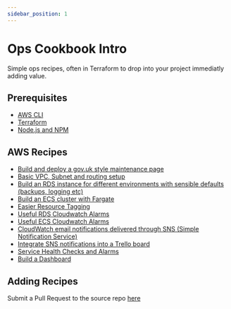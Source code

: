 ```yaml
---
sidebar_position: 1
---
```


# Ops Cookbook Intro

Simple ops recipes, often in Terraform to drop into your project immediatly adding value.

## Prerequisites

 * [AWS CLI](https://docs.aws.amazon.com/cli/latest/userguide/cli-chap-configure.html)
 * [Terraform](https://learn.hashicorp.com/tutorials/terraform/install-cli)
 * [Node.js and NPM](https://docs.npmjs.com/downloading-and-installing-node-js-and-npm)

## AWS Recipes

 * [Build and deploy a gov.uk style maintenance page](/docs/aws-recipes/maintenance-page)
 * [Basic VPC, Subnet and routing setup](/docs/aws-recipes/networking)
 * [Build an RDS instance for different environments with sensible defaults (backups, logging etc)](/docs/aws-recipes/rds)
 * [Build an ECS cluster with Fargate](/docs/aws-recipes/ecs)
 * [Easier Resource Tagging](/docs/aws-recipes/tags)
 * [Useful RDS Cloudwatch Alarms](/docs/aws-recipes/rds-cloudwatch)
 * [Useful ECS Cloudwatch Alarms](/docs/aws-recipes/ecs-cloudwatch)
 * [CloudWatch email notifications delivered through SNS (Simple Notification Service)](/docs/aws-recipes/sns-notifications)
 * [Integrate SNS notifications into a Trello board](/docs/aws-recipes/trello-notifications)
 * [Service Health Checks and Alarms](/docs/aws-recipes/health-check)
 * [Build a Dashboard](/docs/aws-recipes/dashboard)

## Adding Recipes

Submit a Pull Request to the source repo [here](https://github.com/madetech/ops-cookbook/tree/main)
